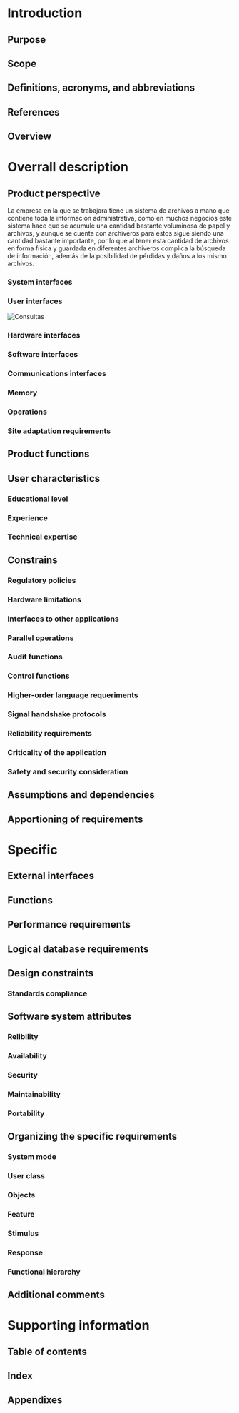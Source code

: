 # Introduction
## Purpose

## Scope
## Definitions, acronyms, and abbreviations
## References
## Overview
# Overrall description
## Product perspective
La empresa en la que se trabajara tiene un sistema de archivos a mano que contiene toda la información administrativa, como en muchos negocios este sistema hace que se acumule una cantidad bastante voluminosa de papel y archivos, y aunque se cuenta con archiveros para estos sigue siendo una cantidad bastante importante, por lo que al tener esta cantidad de archivos en forma física y guardada en diferentes archiveros complica la búsqueda de información, además de la posibilidad de pérdidas y daños a los mismo archivos.
### System interfaces
### User interfaces
![Consultas](https://github.com/RequirementEngineering/ch-re-al160000GeorgeRodriguez/blob/master/SRS/images/Consultas.png)
### Hardware interfaces
### Software interfaces
### Communications interfaces
### Memory
### Operations
### Site adaptation requirements
## Product functions
## User characteristics
### Educational level
### Experience
### Technical expertise
## Constrains
### Regulatory policies
### Hardware limitations
### Interfaces to other applications
### Parallel operations
### Audit functions
### Control functions
### Higher-order language requeriments
### Signal handshake protocols
### Reliability requirements
### Criticality of the application
### Safety and security consideration
## Assumptions and dependencies
## Apportioning of requirements
# Specific 
## External interfaces
## Functions
## Performance requirements
## Logical database requirements
## Design constraints
### Standards compliance
## Software system attributes
### Relibility
### Availability
### Security
### Maintainability
### Portability
## Organizing the specific requirements
### System mode
### User class
### Objects
### Feature
### Stimulus
### Response
### Functional hierarchy
## Additional comments
# Supporting information
## Table of contents 
## Index
## Appendixes